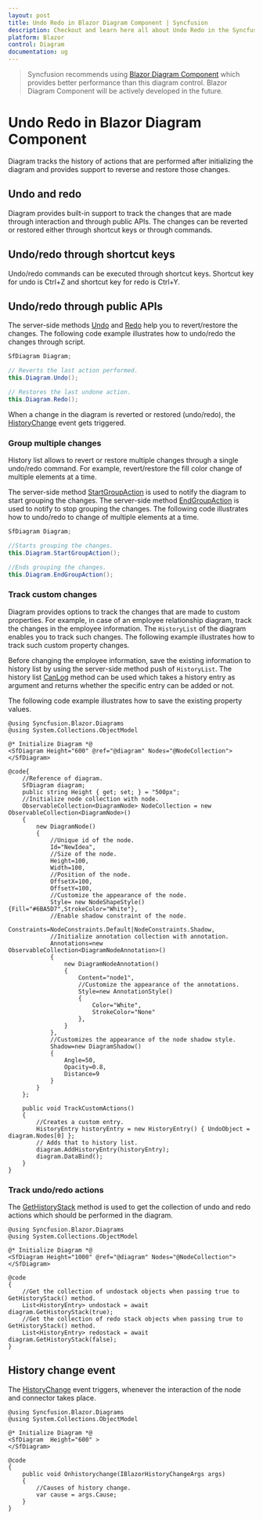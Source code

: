 ```yaml
---
layout: post
title: Undo Redo in Blazor Diagram Component | Syncfusion
description: Checkout and learn here all about Undo Redo in the Syncfusion Blazor Diagram component and much more.
platform: Blazor
control: Diagram
documentation: ug
---
```


> Syncfusion recommends using [Blazor Diagram Component](https://blazor.syncfusion.com/documentation/diagram-component/getting-started) which provides better performance than this diagram control. Blazor Diagram Component will be actively developed in the future.

# Undo Redo in Blazor Diagram Component

Diagram tracks the history of actions that are performed after initializing the diagram and provides support to reverse and restore those changes.

## Undo and redo

Diagram provides built-in support to track the changes that are made through interaction and through public APIs. The changes can be reverted or restored either through shortcut keys or through commands.

## Undo/redo through shortcut keys

Undo/redo commands can be executed through shortcut keys. Shortcut key for undo is Ctrl+Z and shortcut key for redo is Ctrl+Y.

## Undo/redo through public APIs

The server-side methods [Undo](https://help.syncfusion.com/cr/blazor/Syncfusion.Blazor.Diagrams.SfDiagram.html#Syncfusion_Blazor_Diagrams_SfDiagram_Undo) and [Redo](https://help.syncfusion.com/cr/blazor/Syncfusion.Blazor.Diagrams.SfDiagram.html#Syncfusion_Blazor_Diagrams_SfDiagram_Redo) help you to revert/restore the changes. The following code example illustrates how to undo/redo the changes through script.

```csharp
SfDiagram Diagram;

// Reverts the last action performed.
this.Diagram.Undo();

// Restores the last undone action.
this.Diagram.Redo();
```

When a change in the diagram is reverted or restored (undo/redo), the [HistoryChange](https://help.syncfusion.com/cr/blazor/Syncfusion.Blazor.Diagrams.DiagramModel.html#Syncfusion_Blazor_Diagrams_DiagramModel_HistoryChange) event gets triggered.

### Group multiple changes

History list allows to revert or restore multiple changes through a single undo/redo command. For example, revert/restore the fill color change of multiple elements at a time.

The server-side method [StartGroupAction](https://help.syncfusion.com/cr/blazor/Syncfusion.Blazor.Diagrams.History.html#Syncfusion_Blazor_Diagrams_History_StartGroupAction) is used to notify the diagram to start grouping the changes. The server-side method [EndGroupAction](https://help.syncfusion.com/cr/blazor/Syncfusion.Blazor.Diagrams.History.html#Syncfusion_Blazor_Diagrams_History_EndGroupAction) is used to notify to stop grouping the changes. The following code illustrates how to undo/redo to change of multiple elements at a time.

```csharp
SfDiagram Diagram;

//Starts grouping the changes.
this.Diagram.StartGroupAction();

//Ends grouping the changes.
this.Diagram.EndGroupAction();
```

### Track custom changes

Diagram provides options to track the changes that are made to custom properties. For example, in case of an employee relationship diagram, track the changes in the employee information. The `HistoryList` of the diagram enables you to track such changes.
The following example illustrates how to track such custom property changes.

Before changing the employee information, save the existing information to history list by using the server-side method push of `HistoryList`. The history list [CanLog](https://help.syncfusion.com/cr/blazor/Syncfusion.Blazor.Diagrams.History.html#Syncfusion_Blazor_Diagrams_History_CanLog) method can be used which takes a history entry as argument and returns whether the specific entry can be added or not.

The following code example illustrates how to save the existing property values.

```cshtml
@using Syncfusion.Blazor.Diagrams
@using System.Collections.ObjectModel

@* Initialize Diagram *@
<SfDiagram Height="600" @ref="@diagram" Nodes="@NodeCollection">
</SfDiagram>

@code{
    //Reference of diagram.
    SfDiagram diagram;
    public string Height { get; set; } = "500px";
    //Initialize node collection with node.
    ObservableCollection<DiagramNode> NodeCollection = new ObservableCollection<DiagramNode>()
    {
        new DiagramNode()
        {
            //Unique id of the node.
            Id="NewIdea",
            //Size of the node.
            Height=100,
            Width=100,
            //Position of the node.
            OffsetX=100,
            OffsetY=100,
            //Customize the appearance of the node.
            Style= new NodeShapeStyle(){Fill="#6BA5D7",StrokeColor="White"},
            //Enable shadow constraint of the node.
            Constraints=NodeConstraints.Default|NodeConstraints.Shadow,
            //Initialize annotation collection with annotation.
            Annotations=new ObservableCollection<DiagramNodeAnnotation>()
            {
                new DiagramNodeAnnotation()
                {
                    Content="node1",
                    //Customize the appearance of the annotations.
                    Style=new AnnotationStyle()
                    {
                        Color="White",
                        StrokeColor="None"
                    },
                }
            },
            //Customizes the appearance of the node shadow style.
            Shadow=new DiagramShadow()
            {
                Angle=50,
                Opacity=0.8,
                Distance=9
            }
        }
    };

    public void TrackCustomActions()
    {
        //Creates a custom entry.
        HistoryEntry historyEntry = new HistoryEntry() { UndoObject = diagram.Nodes[0] };
        // Adds that to history list.
        diagram.AddHistoryEntry(historyEntry);
        diagram.DataBind();
    }
}
```

### Track undo/redo actions

The [GetHistoryStack](https://help.syncfusion.com/cr/blazor/Syncfusion.Blazor.Diagrams.SfDiagram.html#Syncfusion_Blazor_Diagrams_SfDiagram_GetHistoryStack_System_Boolean_) method is used to get the collection of undo and redo actions which should be performed in the diagram.

```cshtml
@using Syncfusion.Blazor.Diagrams
@using System.Collections.ObjectModel

@* Initialize Diagram *@
<SfDiagram Height="1000" @ref="@diagram" Nodes="@NodeCollection">
</SfDiagram>

@code
{
    //Get the collection of undostack objects when passing true to GetHistoryStack() method.
    List<HistoryEntry> undostack = await diagram.GetHistoryStack(true);
    //Get the collection of redo stack objects when passing true to GetHistoryStack() method.
    List<HistoryEntry> redostack = await diagram.GetHistoryStack(false);
}
```

## History change event

The [HistoryChange](https://help.syncfusion.com/cr/blazor/Syncfusion.Blazor.Diagrams.DiagramModel.html#Syncfusion_Blazor_Diagrams_DiagramModel_HistoryChange) event triggers, whenever the interaction of the node and connector takes place.

```cshtml
@using Syncfusion.Blazor.Diagrams
@using System.Collections.ObjectModel

@* Initialize Diagram *@
<SfDiagram  Height="600" >
</SfDiagram>

@code
{
    public void Onhistorychange(IBlazorHistoryChangeArgs args)
    {
        //Causes of history change.
        var cause = args.Cause;
    }
}
```